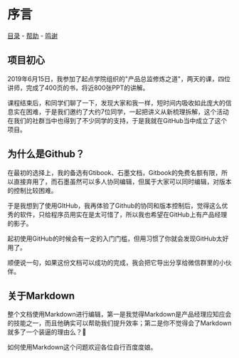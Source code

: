 # 序言

[目录](/SUMMARY.md) - [帮助](/help.md) - [鸣谢](/hou-ji/thanks.md)

## 项目初心

2019年6月15日，我参加了起点学院组织的"产品总监修炼之道"，两天的课，四位讲师，完成了400页的书，将近800张PPT的讲解。

课程结束后，和同学们聊了一下，发现大家和我一样，短时间内吸收如此庞大的信息实在困难，于是我们邀约了大约7位同学，一起把讲义从新梳理拆解，这个活动在我们的社群当中也得到了不少同学的支持，于是我就在GitHub当中成立了这个项目。

## 为什么是Github？

在最初的选择上，我的备选有Gtibook、石墨文档，Gitbook的免费名额有限，所以直接弃用了，而石墨虽然可以多人协同编辑，但属于大家可以同时编辑，对版本的控制比较困难。

于是我想到了使用GItHub，我再体验了Github的协同和版本控制后，觉得这么优秀的软件，只给程序员用实在是太可惜了，所以我也希望在GitHub上有产品经理的影子。

起初使用GitHub的时候会有一定的入门门槛，但用习惯了你就会发现GitHub太好用了。

顺便说一句，如果这份文档可以成功的完成，我会把它导出分享给微信群里的小伙伴。

## 关于Markdown

整个文档使用Markdown进行编辑，第一是我觉得Markdown是产品经理应知应会的技能之一，而且他确实可以帮助我们提升效率；第二是你不觉得会了Markdown就多了一个装逼的理由么？😬

如何使用Markdown这个问题欢迎各位自行百度度娘。